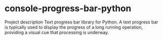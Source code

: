 # console-progress-bar-python
Project description Text progress bar library for Python.  A text progress bar is typically used to display the progress of a long running operation, providing a visual cue that processing is underway.

